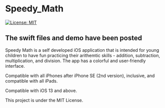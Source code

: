 # Speedy_Math

[![License: MIT](https://img.shields.io/badge/License-MIT-yellow.svg)](https://raw.githubusercontent.com/AbhinavGupta2002/AstonHack2021/main/LICENSE)

## The swift files and demo have been posted

Speedy Math is a self developed iOS application that is intended for young children to have fun practicing their arithemtic skills - addition, subtraction, multiplication, and division. The app has a colorful and user-friendly interface.

Compatible with all iPhones after iPhone SE (2nd version), inclusive, and compatible with all iPads.

Compatible with iOS 13 and above.

This project is under the MIT License.
